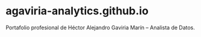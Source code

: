 # agaviria-analytics.github.io
Portafolio profesional de Héctor Alejandro Gaviria Marín – Analista de Datos.
